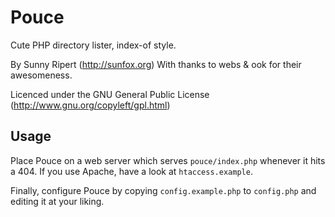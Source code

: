 Pouce
=====

Cute PHP directory lister, index-of style.

By Sunny Ripert (http://sunfox.org)
With thanks to webs & ook for their awesomeness.

Licenced under the GNU General Public License
(http://www.gnu.org/copyleft/gpl.html)

Usage
-----

Place Pouce on a web server which serves `pouce/index.php` whenever it hits a 404. If you use Apache, have a look at `htaccess.example`.

Finally, configure Pouce by copying `config.example.php` to `config.php` and editing it at your liking.
